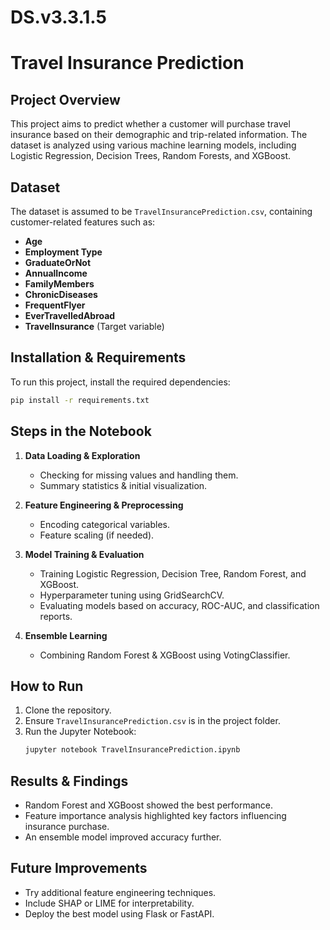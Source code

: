 # DS.v3.3.1.5
# Travel Insurance Prediction

## Project Overview
This project aims to predict whether a customer will purchase travel insurance based on their demographic and trip-related information. The dataset is analyzed using various machine learning models, including Logistic Regression, Decision Trees, Random Forests, and XGBoost.

## Dataset
The dataset is assumed to be `TravelInsurancePrediction.csv`, containing customer-related features such as:
- **Age**
- **Employment Type**
- **GraduateOrNot**
- **AnnualIncome**
- **FamilyMembers**
- **ChronicDiseases**
- **FrequentFlyer**
- **EverTravelledAbroad**
- **TravelInsurance** (Target variable)

## Installation & Requirements
To run this project, install the required dependencies:
```bash
pip install -r requirements.txt
```

## Steps in the Notebook
1. **Data Loading & Exploration**
   - Checking for missing values and handling them.
   - Summary statistics & initial visualization.

2. **Feature Engineering & Preprocessing**
   - Encoding categorical variables.
   - Feature scaling (if needed).

3. **Model Training & Evaluation**
   - Training Logistic Regression, Decision Tree, Random Forest, and XGBoost.
   - Hyperparameter tuning using GridSearchCV.
   - Evaluating models based on accuracy, ROC-AUC, and classification reports.

4. **Ensemble Learning**
   - Combining Random Forest & XGBoost using VotingClassifier.

## How to Run
1. Clone the repository.
2. Ensure `TravelInsurancePrediction.csv` is in the project folder.
3. Run the Jupyter Notebook:
   ```bash
   jupyter notebook TravelInsurancePrediction.ipynb
   ```

## Results & Findings
- Random Forest and XGBoost showed the best performance.
- Feature importance analysis highlighted key factors influencing insurance purchase.
- An ensemble model improved accuracy further.

## Future Improvements
- Try additional feature engineering techniques.
- Include SHAP or LIME for interpretability.
- Deploy the best model using Flask or FastAPI.
